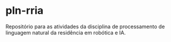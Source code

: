 # pln-rria
Repositório para as atividades da disciplina de processamento de linguagem natural da residência em robótica e IA.
